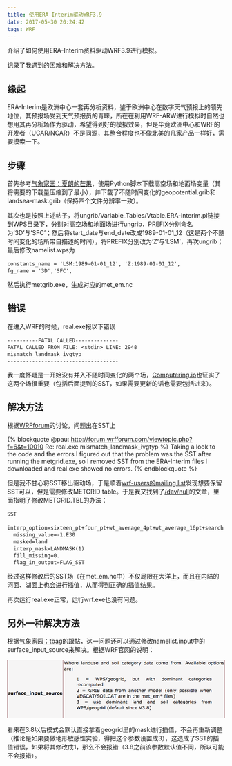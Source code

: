 ```yaml
---
title: 使用ERA-Interim驱动WRF3.9
date: 2017-05-30 20:24:42
tags: WRF
---
```


介绍了如何使用ERA-Interim资料驱动WRF3.9进行模拟。

记录了我遇到的困难和解决方法。

<!--more-->

## 缘起

ERA-Interim是欧洲中心一套再分析资料，鉴于欧洲中心在数字天气预报上的领先地位，其预报场受到天气预报员的青睐，所在在利用WRF-ARW进行模拟时自然也想用其再分析场作为驱动，希望得到好的模拟效果，但是毕竟欧洲中心和WRF的开发者（UCAR/NCAR）不是同源，其整合程度也不像北美的几家产品一样好，需要摸索一下。

## 步骤

首先参考[气象家园：夏朗的芒果][]，使用Python脚本下载高空场和地面场变量（其将需要的下载量压缩到了最小），并下载了不随时间变化的geopotential.grib和landsea-mask.grib（保持四个文件分辨率一致）。

其次也是按照上述帖子，将ungrib/Variable_Tables/Vtable.ERA-interim.pl链接到WPS目录下，分别对高空场和地面场进行ungrib，PREFIX分别命名为‘3D’与‘SFC’；然后将start_date与end_date改成1989-01-01_12（这是两个不随时间变化的场所带自描述的时间），将PREFIX分别改为‘Z’与‘LSM’，再次ungrib；最后修改namelist.wps为

	constants_name = 'LSM:1989-01-01_12', 'Z:1989-01-01_12',
	fg_name = '3D','SFC',

然后执行metgrib.exe，生成对应的met_em.nc

## 错误

在进入WRF的时候，real.exe报以下错误


	----------FATAL CALLED--------------
	FATAL CALLED FROM FILE: <stdin> LINE: 2948
	mismatch_landmask_ivgtyp
	------------------------------------


我一度怀疑是一开始没有并入不随时间变化的两个场，[Computering.io][]也证实了这两个场很重要（包括后面提到的SST，如果需要更新的话也需要包括进来）。

## 解决方法

根据[WRFforum][]的讨论，问题出在SST上

{% blockquote @pau: http://forum.wrfforum.com/viewtopic.php?f=6&t=10010  Re: real.exe mismatch_landmask_ivgtyp %}
Taking a look to the code and the errors I figured out that the problem was the SST after running the metgrid.exe, so I removed SST from the ERA-Interim files I downloaded and real.exe showed no errors. 
{% endblockquote %}

但是我不甘心将SST移出驱动场，于是顺着[wrf-users的mailing list][]发现想要保留SST可以，但是需要修改METGRID table。于是我又找到了[/dav/null][]的文章，里面指明了修改METGRID.TBL的办法：


	SST
	  interp_option=sixteen_pt+four_pt+wt_average_4pt+wt_average_16pt+search
	  missing_value=-1.E30
	  masked=land
	  interp_mask=LANDMASK(1)
	  fill_missing=0.
	  flag_in_output=FLAG_SST 


经过这样修改后的SST场（在met_em.nc中）不仅局限在大洋上，而且在内陆的河面、湖面上也会进行插值，从而得到正确的插值结果。

再次运行real.exe正常，运行wrf.exe也没有问题。

## 另外一种解决方法

根据[气象家园：tbag][]的跟帖，这一问题还可以通过修改namelist.input中的surface_input_source来解决。根据WRF官网的说明：

![surface_input_source][]

看来在3.8以后模式会默认直接拿着geogrid里的mask进行插值，不会再重新调整（推论是如果要做地形敏感性实验，得把这个参数设置成3），这造成了SST的插值错误，如果将其修改成1，那么不会报错（3.8之前该参数默认值不同，所以可能不会报错）。






[气象家园：夏朗的芒果]: http://bbs.06climate.com/forum.php?mod=viewthread&tid=30962
[WRFforum]: http://forum.wrfforum.com/viewtopic.php?f=6&t=10010
[wrf-users的mailing list]: http://mailman.ucar.edu/pipermail/wrf-users/2016/004235.html
[Computering.io]: http://computing.io/wp/2012/12/running-wrf-with-ecmwf-data/
[/dav/null]: https://dvalters.github.io/2016/12/23/ECMWF-data-in-WRF.html
[气象家园：tbag]: http://bbs.06climate.com/forum.php?mod=viewthread&tid=46183
[surface_input_source]: /images/surface_input_source.png
 